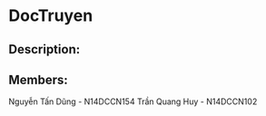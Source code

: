 # DocTruyen
## Description:

## Members:
Nguyễn Tấn Dũng - N14DCCN154
Trần Quang Huy - N14DCCN102





